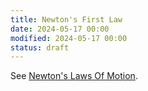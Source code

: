 ```yaml
---
title: Newton's First Law
date: 2024-05-17 00:00
modified: 2024-05-17 00:00
status: draft
---
```


See [Newton's Laws Of Motion](newtons-laws-of-motion.md).
